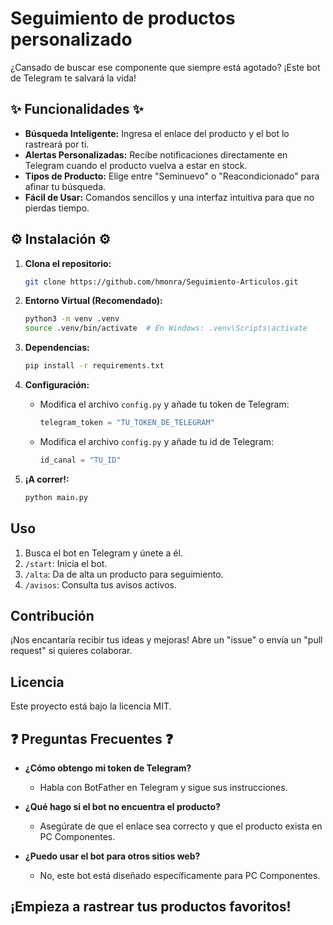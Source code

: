 #  Seguimiento de productos personalizado

¿Cansado de buscar ese componente que siempre está agotado? ¡Este bot de Telegram te salvará la vida! 

## ✨ Funcionalidades ✨

*   **Búsqueda Inteligente:** Ingresa el enlace del producto y el bot lo rastreará por ti.
*   **Alertas Personalizadas:** Recibe notificaciones directamente en Telegram cuando el producto vuelva a estar en stock.
*   **Tipos de Producto:** Elige entre "Seminuevo" o "Reacondicionado" para afinar tu búsqueda.
*   **Fácil de Usar:** Comandos sencillos y una interfaz intuitiva para que no pierdas tiempo.

## ⚙️ Instalación ⚙️

1.  **Clona el repositorio:**

    ```bash
    git clone https://github.com/hmonra/Seguimiento-Articulos.git
    ```

2.  **Entorno Virtual (Recomendado):**

    ```bash
    python3 -m venv .venv
    source .venv/bin/activate  # En Windows: .venv\Scripts\activate
    ```

3.  **Dependencias:**

    ```bash
    pip install -r requirements.txt
    ```

4.  **Configuración:**

    *   Modifica el archivo `config.py` y añade tu token de Telegram:

        ```python
        telegram_token = "TU_TOKEN_DE_TELEGRAM"
        ```
	*   Modifica el archivo `config.py` y añade tu id de Telegram:

        ```python
        id_canal = "TU_ID"
        ```

5.  **¡A correr!:**

    ```bash
    python main.py
    ```

##  Uso 

1.  Busca el bot en Telegram y únete a él.
2.  `/start`: Inicia el bot.
3.  `/alta`: Da de alta un producto para seguimiento.
4.  `/avisos`: Consulta tus avisos activos.

##  Contribución 

¡Nos encantaría recibir tus ideas y mejoras! Abre un "issue" o envía un "pull request" si quieres colaborar.

##  Licencia 

Este proyecto está bajo la licencia MIT.

## ❓ Preguntas Frecuentes ❓

*   **¿Cómo obtengo mi token de Telegram?**

    *   Habla con BotFather en Telegram y sigue sus instrucciones.

*   **¿Qué hago si el bot no encuentra el producto?**

    *   Asegúrate de que el enlace sea correcto y que el producto exista en PC Componentes.

*   **¿Puedo usar el bot para otros sitios web?**

    *   No, este bot está diseñado específicamente para PC Componentes.

##  ¡Empieza a rastrear tus productos favoritos!
